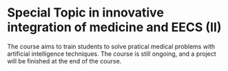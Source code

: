 # Special Topic in innovative integration of medicine and EECS (II)

The course aims to train students to solve pratical medical problems with artificial intelligence techniques. The course is still ongoing, and a project will be finished at the end of the course.